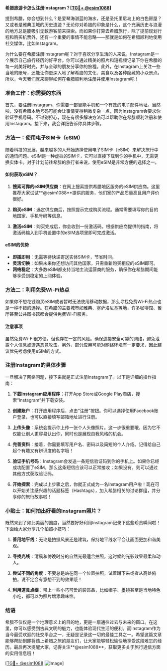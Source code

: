 **希腊旅游卡怎么注册Instagram？[[TG💪+ @esim1088](https://t.me/s/esim1088)]**

提到希腊，你会想到什么？是爱琴海湛蓝的海水，还是圣托里尼岛上的白色房屋？又或者是雅典卫城的历史遗迹？无论你对希腊的印象是什么，这个充满历史与浪漫的地方总是能吸引无数游客前来探索。而如果你打算去希腊旅行，除了提前规划行程和购买机票外，还有一个重要的事情不能忽略——那就是如何在希腊顺利地使用社交媒体，比如Instagram。

为什么要在希腊注册Instagram呢？对于喜欢分享生活的人来说，Instagram是一个展示自己旅行经历的好平台。你可以通过精美的照片和短视频记录下你在希腊的每一刻美好时光，并与全球的朋友分享你的旅程。此外，在Instagram上关注一些当地的账号，还能让你更深入地了解希腊的文化、美食以及各种隐藏的小众景点。所以，今天我们就来聊聊如何在希腊顺利地注册并使用Instagram吧！

### 准备工作：你需要的东西

首先，要注册Instagram，你需要一部智能手机和一个有效的电子邮件地址。当然啦，没有希腊本地号码可能会让事情变得稍微复杂一点，因为Instagram会要求你验证手机号码。不过别担心，现在有很多解决方法可以帮助你在希腊顺利注册和使用Instagram。接下来，我会详细告诉你具体步骤。

### 方法一：使用电子SIM卡（eSIM）

随着科技的发展，越来越多的人开始选择使用电子SIM卡（eSIM）来解决旅行中的通讯问题。eSIM是一种虚拟的SIM卡，它可以直接下载到你的手机中，无需更换实体卡。对于计划前往希腊的旅行者来说，使用eSIM是非常方便的选择之一。

#### 如何获取eSIM？

1. **搜索可靠的eSIM供应商**：在网上搜索提供希腊地区服务的eSIM供应商。这里推荐大家试试**@esim1088**提供的服务，他们家的产品质量高且用户评价很好。
   
2. **购买eSIM**：选定供应商后，按照提示完成购买流程。通常需要填写你的目的地国家、手机号码等信息。

3. **激活eSIM**：购买完成后，你会收到一份激活码。根据供应商提供的指南，将激活码输入到手机设置中的eSIM选项里即可完成激活。

#### eSIM的优势

- **即插即用**：无需等待快递寄送实体SIM卡，节省时间。
- **灵活切换**：如果未来你还想访问其他国家，只需重新购买相应的eSIM即可。
- **网络稳定**：大多数eSIM都支持当地主流运营商的服务，确保你在希腊期间能够享受到稳定的上网体验。

### 方法二：利用免费Wi-Fi热点

如果你不想花钱购买eSIM或者暂时无法使用移动数据，那么寻找免费Wi-Fi热点也是一种不错的选择。在希腊的主要城市如雅典、塞萨洛尼基等地，许多咖啡馆、餐厅甚至公共图书馆都会提供免费Wi-Fi服务。

#### 注意事项

虽然免费Wi-Fi很方便，但也存在一定的风险。确保连接安全可靠的网络，避免泄露个人信息或遭遇恶意攻击。另外，部分应用可能对网络环境有一定要求，因此建议优先考虑使用eSIM的方式。

### 注册Instagram的具体步骤

一旦解决了网络问题，接下来就是正式注册Instagram了。以下是详细的操作指南：

1. **下载Instagram应用程序**：打开App Store或Google Play商店，搜索“Instagram”并下载安装。

2. **创建账户**：打开应用程序后，点击“注册”按钮。你可以选择使用Facebook账户登录，也可以直接填写邮箱地址进行注册。

3. **上传头像**：系统会提示你上传一张个人头像照片。这一步很重要哦，因为它不仅能让别人更容易认出你，同时也是展现自我风格的机会。

4. **完善资料**：接着，你需要填写用户名、密码以及简短的个人介绍。记得给自己起个有趣又有辨识度的名字哦！

5. **验证手机号码**：Instagram会发送一条短信验证码到你的手机上。如果你已经成功配置了eSIM，那么这条短信应该可以正常接收；如果没有，则可以通过其他方式获取验证码。

6. **开始探索**：完成以上步骤之后，你就正式成为一名Instagram用户啦！现在可以开始关注感兴趣的话题标签（Hashtags），加入希腊相关的讨论群组，并分享你的旅行故事啦！

### 小贴士：如何拍出好看的Instagram照片？

既然来到了如此美丽的国度，当然要好好利用Instagram记录下这些珍贵瞬间啦！下面给大家分享几个拍照小技巧：

1. **善用地平线**：无论是拍摄风景还是建筑，保持地平线水平会让画面更加和谐美观。
   
2. **寻找光线**：清晨和傍晚时分的自然光最适合拍照，这时候的光影效果最柔和动人。
   
3. **尝试不同的角度**：不要总是站在同一个位置拍照，试着蹲下来或者从高处俯拍，说不定会有意想不到的效果哦！

4. **利用道具点缀**：带上一些小巧可爱的装饰品，比如帽子、墨镜甚至是当地特色小吃，都可以为照片增添趣味性。

### 结语

希腊不仅仅是一个地理意义上的目的地，更是一扇通往过去与未来的窗口。在这里，你可以感受到古典文明的魅力，也能体验现代生活的便利。而Instagram作为当今最受欢迎的社交平台之一，无疑是记录这一切的最佳工具之一。希望这篇文章能够帮助到即将踏上希腊之旅的朋友们，让大家能够轻松愉快地享受这段难忘的经历。最后再次提醒大家，记得关注**@esim1088**，获取更多关于旅行通信方面的实用信息哦！

[[TG💪+ @esim1088](https://t.me/s/esim1088) ![Image](https://i.postimg.cc/4NQfJmqS/Snipaste-2025-05-13-00-14-12.png)]